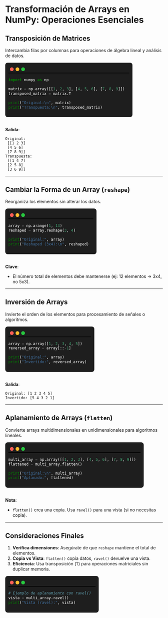 # Transformación de Arrays en NumPy: Operaciones Esenciales  

## Transposición de Matrices  
Intercambia filas por columnas para operaciones de álgebra lineal y análisis de datos.  

<div style="background: #1E1E1E; padding: 10px; border-radius: 8px; width: fit-content; font-family: monospace; color: white;">  
  <div style="display: flex; gap: 6px; padding: 5px;">  
    <span style="width: 12px; height: 12px; background: #FF5F57; border-radius: 50%; display: inline-block;"></span>  
    <span style="width: 12px; height: 12px; background: #FFBD2E; border-radius: 50%; display: inline-block;"></span>  
    <span style="width: 12px; height: 12px; background: #27C93F; border-radius: 50%; display: inline-block;"></span>  
  </div>  
  <hr style="border: 1px solid black; background: none; margin:0; padding:0;  height: 0px; ">  

```python  
import numpy as np  

matrix = np.array([[1, 2, 3], [4, 5, 6], [7, 8, 9]])  
transposed_matrix = matrix.T  

print("Original:\n", matrix)  
print("Transpuesta:\n", transposed_matrix)  
```  
</div>  
<br>  

**Salida**:  
```  
Original:  
 [[1 2 3]  
 [4 5 6]  
 [7 8 9]]  
Transpuesta:  
 [[1 4 7]  
 [2 5 8]  
 [3 6 9]]  
```  

---

## Cambiar la Forma de un Array (`reshape`)  
Reorganiza los elementos sin alterar los datos.  

<div style="background: #1E1E1E; padding: 10px; border-radius: 8px; width: fit-content; font-family: monospace; color: white;">  
  <div style="display: flex; gap: 6px; padding: 5px;">  
    <span style="width: 12px; height: 12px; background: #FF5F57; border-radius: 50%; display: inline-block;"></span>  
    <span style="width: 12px; height: 12px; background: #FFBD2E; border-radius: 50%; display: inline-block;"></span>  
    <span style="width: 12px; height: 12px; background: #27C93F; border-radius: 50%; display: inline-block;"></span>  
  </div>  
  <hr style="border: 1px solid black; background: none; margin:0; padding:0;  height: 0px; ">  

```python  
array = np.arange(1, 13)  
reshaped = array.reshape(3, 4)  

print("Original:", array)  
print("Reshaped (3x4):\n", reshaped)  
```  
</div>  
<br>  

**Clave**:  
- El número total de elementos debe mantenerse (ej: 12 elementos → 3x4, no 5x3).  

---

## Inversión de Arrays  
Invierte el orden de los elementos para procesamiento de señales o algoritmos.  

<div style="background: #1E1E1E; padding: 10px; border-radius: 8px; width: fit-content; font-family: monospace; color: white;">  
  <div style="display: flex; gap: 6px; padding: 5px;">  
    <span style="width: 12px; height: 12px; background: #FF5F57; border-radius: 50%; display: inline-block;"></span>  
    <span style="width: 12px; height: 12px; background: #FFBD2E; border-radius: 50%; display: inline-block;"></span>  
    <span style="width: 12px; height: 12px; background: #27C93F; border-radius: 50%; display: inline-block;"></span>  
  </div>  
  <hr style="border: 1px solid black; background: none; margin:0; padding:0;  height: 0px; ">  

```python  
array = np.array([1, 2, 3, 4, 5])  
reversed_array = array[::-1]  

print("Original:", array)  
print("Invertido:", reversed_array)  
```  
</div>  
<br>  

**Salida**:  
```  
Original: [1 2 3 4 5]  
Invertido: [5 4 3 2 1]  
```  

---

## Aplanamiento de Arrays (`flatten`)  
Convierte arrays multidimensionales en unidimensionales para algoritmos lineales.  

<div style="background: #1E1E1E; padding: 10px; border-radius: 8px; width: fit-content; font-family: monospace; color: white;">  
  <div style="display: flex; gap: 6px; padding: 5px;">  
    <span style="width: 12px; height: 12px; background: #FF5F57; border-radius: 50%; display: inline-block;"></span>  
    <span style="width: 12px; height: 12px; background: #FFBD2E; border-radius: 50%; display: inline-block;"></span>  
    <span style="width: 12px; height: 12px; background: #27C93F; border-radius: 50%; display: inline-block;"></span>  
  </div>  
  <hr style="border: 1px solid black; background: none; margin:0; padding:0;  height: 0px; ">  

```python  
multi_array = np.array([[1, 2, 3], [4, 5, 6], [7, 8, 9]])  
flattened = multi_array.flatten()  

print("Original:\n", multi_array)  
print("Aplanado:", flattened)  
```  
</div>  
<br>  

**Nota**:  
- `flatten()` crea una copia. Usa `ravel()` para una vista (si no necesitas copia).  

---

## Consideraciones Finales  
1. **Verifica dimensiones**: Asegúrate de que `reshape` mantiene el total de elementos.  
2. **Copia vs Vista**: `flatten()` copia datos, `ravel()` devuelve una vista.  
3. **Eficiencia**: Usa transposición (`T`) para operaciones matriciales sin duplicar memoria.  

<div style="background: #1E1E1E; padding: 10px; border-radius: 8px; width: fit-content; font-family: monospace; color: white;">  
  <div style="display: flex; gap: 6px; padding: 5px;">  
    <span style="width: 12px; height: 12px; background: #FF5F57; border-radius: 50%; display: inline-block;"></span>  
    <span style="width: 12px; height: 12px; background: #FFBD2E; border-radius: 50%; display: inline-block;"></span>  
    <span style="width: 12px; height: 12px; background: #27C93F; border-radius: 50%; display: inline-block;"></span>  
  </div>  
  <hr style="border: 1px solid black; background: none; margin:0; padding:0;  height: 0px; ">  

```python  
# Ejemplo de aplanamiento con ravel()  
vista = multi_array.ravel()  
print("Vista (ravel):", vista)  
```

</div>  
<br>  